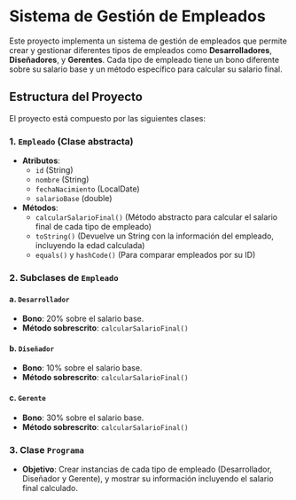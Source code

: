 # Sistema de Gestión de Empleados

Este proyecto implementa un sistema de gestión de empleados que permite crear y gestionar diferentes tipos de empleados como **Desarrolladores**, **Diseñadores**, y **Gerentes**. Cada tipo de empleado tiene un bono diferente sobre su salario base y un método específico para calcular su salario final.

## Estructura del Proyecto

El proyecto está compuesto por las siguientes clases:

### 1. `Empleado` (Clase abstracta)
- **Atributos**:
  - `id` (String)
  - `nombre` (String)
  - `fechaNacimiento` (LocalDate)
  - `salarioBase` (double)
- **Métodos**:
  - `calcularSalarioFinal()` (Método abstracto para calcular el salario final de cada tipo de empleado)
  - `toString()` (Devuelve un String con la información del empleado, incluyendo la edad calculada)
  - `equals()` y `hashCode()` (Para comparar empleados por su ID)

### 2. Subclases de `Empleado`
#### a. `Desarrollador`
- **Bono**: 20% sobre el salario base.
- **Método sobrescrito**: `calcularSalarioFinal()`
  
#### b. `Diseñador`
- **Bono**: 10% sobre el salario base.
- **Método sobrescrito**: `calcularSalarioFinal()`

#### c. `Gerente`
- **Bono**: 30% sobre el salario base.
- **Método sobrescrito**: `calcularSalarioFinal()`

### 3. Clase `Programa`
- **Objetivo**: Crear instancias de cada tipo de empleado (Desarrollador, Diseñador y Gerente), y mostrar su información incluyendo el salario final calculado.
